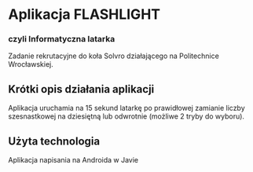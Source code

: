 # Aplikacja FLASHLIGHT
### czyli Informatyczna latarka

Zadanie rekrutacyjne do koła Solvro działającego na Politechnice Wrocławskiej.

## Krótki opis działania aplikacji
Aplikacja uruchamia na 15 sekund latarkę po prawidłowej zamianie liczby szesnastkowej na dziesiętną lub odwrotnie (możliwe 2 tryby do wyboru). 

## Użyta technologia
Aplikacja napisania na Androida w Javie 

